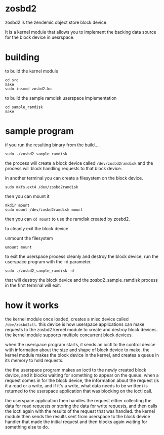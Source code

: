 # zosbd2


zosbd2 is the zendemic object store block device.

It is a kernel module that allows you to implement the backing data source for the block device in uesrspace.


# building

to build the kernel module

```
cd src
make
sudo insmod zosbd2.ko
```

to build the sample ramdisk userspace implementation

```
cd sample_ramdisk
make
```


# sample program

if you run the resulting binary from the build....

```
sudo ./zosbd2_sample_ramdisk
```
the process will create a block device called `/dev/zosbd2ramdisk`  and the process will block handling requests to that block device.

in another terminal you can create a filesystem on the block device.

```
sudo mkfs.ext4 /dev/zosbd2ramdisk
```
then you can mount it

```
mkdir mount
sudo mount /dev/zosbd2ramdisk mount
```

then you can `cd mount` to use the ramdisk created by zosbd2.

to cleanly exit the block device

unmount the filesystem
```
umount mount
```

to exit the userspace process cleanly and destroy the block device, run the userspace program with the -d parameter.

```
sudo ./zosbd2_sample_ramdisk -d
```

that will destroy the block device and the zosbd2_sample_ramdisk process in the first terminal will exit.



# how it works

the kernel module once loaded, creates a misc device called `/dev/zosbd2ctl`.
this device is how userspace applications can make requests to the zosbd2 kernel module to create and destroy block devices. the kernel module supports multiple concurrent block devices.

when the userspace program starts, it sends an ioctl to the control device with information about the size and shape of block device to make.
the kernel module makes the block device in the kernel, and creates a queue in its memory to hold requests.

the the userspace program makes an ioctl to the newly created block device, and it blocks waiting for something to appear on the queue.
when a request comes in for the block device, the information about the request (is it a read or a write, and if it's a write, what data needs to be written) is returned to the userspace application that was blocking on the ioctl call.

the userspace application then handles the request either collecting the data for read requests or storing the data for write requests, and then calls the ioctl again with the results of the request that was handled.
the kernel module then sends the results sent from userspace to the block device handler that made the initial request and then blocks again waiting for something else to do.


